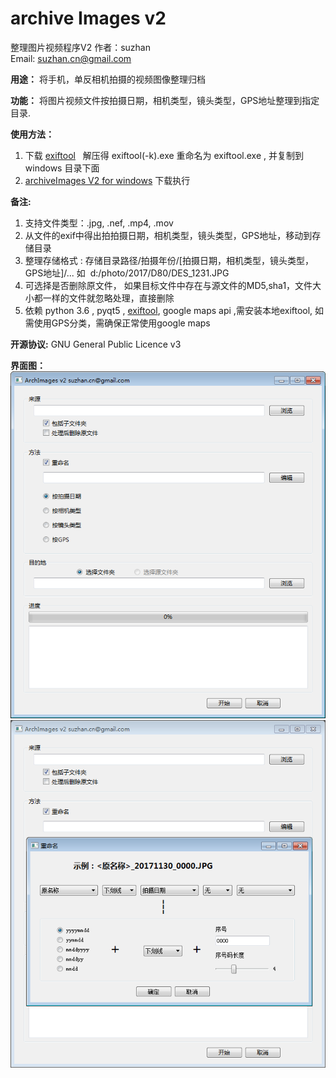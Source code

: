 # archive Images v2
整理图片视频程序V2
作者：suzhan  
Email: suzhan.cn@gmail.com  

**用途：**
将手机，单反相机拍摄的视频图像整理归档

**功能：** 
将图片视频文件按拍摄日期，相机类型，镜头类型，GPS地址整理到指定目录.

**使用方法：**
1. 下载 [exiftool](https://www.sno.phy.queensu.ca/~phil/exiftool/exiftool-10.64.zip) 
   解压得 exiftool(-k).exe 重命名为 exiftool.exe , 并复制到windows 目录下面
2. [archiveImages V2 for windows](https://github.com/suzhan/archiveImages/blob/master/archiveImagesV2.exe) 下载执行

**备注:**
1. 支持文件类型：.jpg, .nef, .mp4, .mov  
2. 从文件的exif中得出拍拍摄日期，相机类型，镜头类型，GPS地址，移动到存储目录
3. 整理存储格式 : 存储目录路径/拍摄年份/[拍摄日期，相机类型，镜头类型，GPS地址]/... 如  d:/photo/2017/D80/DES_1231.JPG  
4. 可选择是否删除原文件， 如果目标文件中存在与源文件的MD5,sha1，文件大小都一样的文件就忽略处理，直接删除       
5. 依赖 python 3.6 , pyqt5 , [exiftool](https://www.sno.phy.queensu.ca/~phil/exiftool/), google maps api ,需安装本地exiftool, 如需使用GPS分类，需确保正常使用google maps

**开源协议:** GNU General Public Licence v3

**界面图：**
![image](https://github.com/suzhan/archiveImages/blob/master/1.PNG)
![image](https://github.com/suzhan/archiveImages/blob/master/2.PNG)


